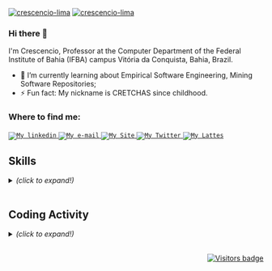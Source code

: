 [![crescencio-lima](https://img.shields.io/badge/crescencio--lima-website-green?colorA=61c265&colorB=4CAF50&style=for-the-badge)](https://www.crescenciolima.com)
[![crescencio-lima](https://img.shields.io/badge/crescencio--lima-channel-green?colorA=ef5350&colorB=d32f2f&style=for-the-badge)](https://www.youtube.com/c/CrescencioLima/)



### Hi there 👋


<!--
**cretchas/cretchas** is a ✨ _special_ ✨ repository because its `README.md` (this file) appears on your GitHub profile.

Here are some ideas to get you started:

- 🔭 I’m currently working on ...
- 🌱 I’m currently learning ...
- 👯 I’m looking to collaborate on ...
- 🤔 I’m looking for help with ...
- 💬 Ask me about ...
- 📫 How to reach me: ...
- 😄 Pronouns: ...
- ⚡ Fun fact: ...


### Talking about me

<img width="18" src="https://upload.wikimedia.org/wikipedia/en/0/05/Flag_of_Brazil.svg" alt="Brazil" />
<img width="16" src="https://upload.wikimedia.org/wikipedia/commons/2/28/Bandeira_da_Bahia.svg" alt="Bahia" />
-->

<p>
  I'm Crescencio, Professor at the Computer Department of the Federal Institute of Bahia (IFBA) campus Vitória da Conquista, Bahia, Brazil.
</p>

- 🔭 I’m currently learning about Empirical Software Engineering, Mining Software Repositories; 
- ⚡ Fun fact: My nickname is CRETCHAS since childhood.

### Where to find me:

<a href="https://www.linkedin.com/in/crescencio-lima-63b66320/">
  <code><img alt="My linkedin" width="28" src="https://simpleicons.org/icons/linkedin.svg" /></code>
</a>

<a href="mailto:crescencio@gmail.com">
  <code><img alt="My e-mail" width="32" src="https://simpleicons.org/icons/maildotru.svg" /></code>
</a>

<a href="https://www.crescenciolima.com/">
  <code><img alt="My Site" width="28" src="https://simpleicons.org/icons/homeassistantcommunitystore.svg" /></code>
</a>

<a href="https://twitter.com/cretchas">
  <code><img alt="My Twitter" width="28" src="https://simpleicons.org/icons/twitter.svg" /></code>
</a>

<a href="http://lattes.cnpq.br/9104143705992817">
  <code><img alt="My Lattes" width="28" src="http://simpleicon.com/wp-content/uploads/note-64x64.png" /></code>
</a>

<br/>

## Skills

<details>
  <summary> <b> </b> <i>(click to expand!)</i> </summary>
  <br />

**Languages**

<code><img height="32" src="https://simpleicons.org/icons/java.svg" alt="Java"/></code>
<code><img height="32" src="https://simpleicons.org/icons/python.svg" alt="Python"/></code>
<code><img height="32" src="https://upload.wikimedia.org/wikipedia/commons/thumb/9/92/LaTeX_logo.svg/2560px-LaTeX_logo.svg.png" alt="Latex"/></code>
<code><img height="32" src="https://raw.githubusercontent.com/github/explore/80688e429a7d4ef2fca1e82350fe8e3517d3494d/topics/html/html.png" alt="HTML5"/></code>
<code><img height="32" src="https://raw.githubusercontent.com/github/explore/80688e429a7d4ef2fca1e82350fe8e3517d3494d/topics/css/css.png" alt="CSS"/></code>

**Frameworks**

<code><img height="32" src="https://raw.githubusercontent.com/github/explore/80688e429a7d4ef2fca1e82350fe8e3517d3494d/topics/bootstrap/bootstrap.png" alt="Bootstrap"/></code>
<code><img height="32" src="https://icon-library.com/images/django-icon/django-icon-0.jpg" alt="Django"/></code>


**DataBase**

<code><img height="32" src="https://raw.githubusercontent.com/github/explore/80688e429a7d4ef2fca1e82350fe8e3517d3494d/topics/mysql/mysql.png" alt="MySQL"/></code>
<code><img height="32" src="https://raw.githubusercontent.com/github/explore/80688e429a7d4ef2fca1e82350fe8e3517d3494d/topics/postgresql/postgresql.png" alt="PostegreSQL"/></code>

**DevOps**

<code><img height="32" src="https://raw.githubusercontent.com/github/explore/80688e429a7d4ef2fca1e82350fe8e3517d3494d/topics/git/git.png" alt="Git"/></code>
<code><img height="32" src="https://raw.githubusercontent.com/github/explore/80688e429a7d4ef2fca1e82350fe8e3517d3494d/topics/docker/docker.png" alt="Docker"/></code>
</details>

<br/>

## Coding Activity

<details>
  <summary> <b> </b> <i>(click to expand!)</i> </summary>
  <br />

[![Top Langs](https://github-readme-stats.vercel.app/api/top-langs/?username=cretchas&layout=compact&show_icons=true&theme=tokyonight)](https://github.com/anuraghazra/github-readme-stats)

<!--
<br/>
<p align="center">
   <img src="https://github-readme-stats.vercel.app/api/top-langs/?username=cretchas&layout=compact&theme=tokyonight" alt="Crescencio's languages" />
</p>
-->

<br/>

<p align="left">
  <img src="https://github-readme-stats.vercel.app/api?username=cretchas&show_icons=true&theme=tokyonight" alt="Crescencio's github stats" />
</p>

<br/>

<p align="left">
  <img src="https://github-readme-streak-stats.herokuapp.com/?user=cretchas&theme=tokyonight" alt="Crescencio's github stats" />
</p>

</details>
<br/>

<p align="right">
  <a href="https://badges.pufler.dev">
      <img src="https://badges.pufler.dev/visits/cretchas/cretchas" alt="Visitors badge" />
   </a>
</p>


